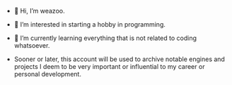 - 👋 Hi, I’m weazoo.
- 👀 I’m interested in starting a hobby in programming.
- 🌱 I’m currently learning everything that is not related to coding whatsoever.

- Sooner or later, this account will be used to archive notable engines and projects I deem to be
very important or influential to my career or personal development.

